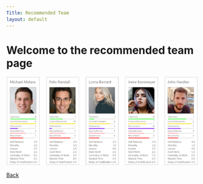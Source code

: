 ```yaml
---
Title: Recommended Team
layout: default
---
```


# Welcome to the recommended team page


![Recommended team](/Teams.png)

[Back](./)